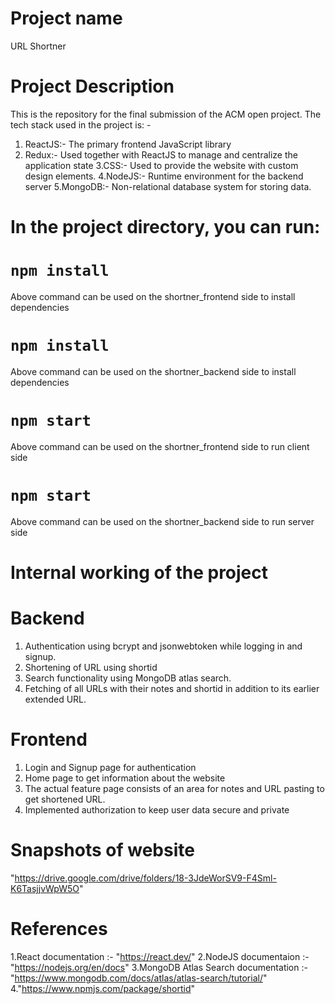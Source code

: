 # Project name
URL Shortner



# Project Description
This is the repository for the final submission of the ACM open project. The tech stack used in the project is: -
1. ReactJS:- The primary frontend JavaScript library
2. Redux:- Used together with ReactJS to manage and centralize the application state
3.CSS:- Used to provide the website with custom design elements.
4.NodeJS:- Runtime environment for the backend server
5.MongoDB:- Non-relational database system for storing data.



# In the project directory, you can run:

# `npm install`
Above command can be used on the shortner_frontend side to install dependencies

# `npm install`
Above command can be used on the shortner_backend side to install dependencies

# `npm start`
Above command can be used on the shortner_frontend side to run client side

# `npm start`
Above command can be used on the shortner_backend side to run server side


# Internal working of the project

# Backend
1.	Authentication using bcrypt and jsonwebtoken while logging in and signup.
2.	Shortening of URL using shortid
3.	Search functionality using MongoDB atlas search.
4.	Fetching of all URLs with their notes and shortid in addition to its earlier extended URL.


# Frontend
1. Login and Signup page for authentication
2. Home page to get information about the website
3. The actual feature page consists of an area for notes and URL pasting to get shortened URL.
4. Implemented authorization to keep user data secure and private


# Snapshots of website
"https://drive.google.com/drive/folders/18-3JdeWorSV9-F4Sml-K6TasjjvWpW5O"



# References
1.React documentation :- "https://react.dev/"
2.NodeJS documentaion :- "https://nodejs.org/en/docs"
3.MongoDB Atlas Search documentation :- "https://www.mongodb.com/docs/atlas/atlas-search/tutorial/"
4."https://www.npmjs.com/package/shortid"



